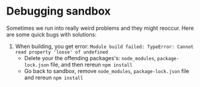 # Debugging sandbox

Sometimes we run into really weird problems and they might reoccur. Here are
some quick bugs with solutions:

1. When building, you get error: `Module build failed: TypeError: Cannot read property 'loose' of undefined`
    - Delete your the offending packages's: `node_modules`, `package-lock.json` file,
        and then rereun `npm install`
    - Go back to sandbox, remove `node_modules`, `package-lock.json` file and
        rereun `npm install`
